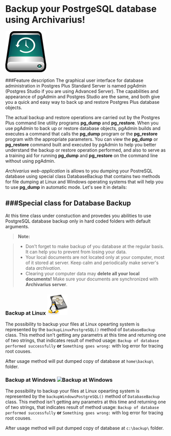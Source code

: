 Backup your PostrgeSQL database using Archivarius!
=================== 
![Backup at Linux](https://github.com/khasang-incubator/archivarius/blob/eshamkin/src/main/resources/Images/backup2.png?raw=true) 


###Feature description
The graphical user interface for database administration in Postgres Plus Standard Server is named pgAdmin (Postgres Studio if you are using Advanced Server). The capabilities and appearance of pgAdmin and Postgres Studio are the same, and both give you a quick and easy way to back up and restore Postgres Plus database objects.

The actual backup and restore operations are carried out by the Postgres Plus command line utility programs **pg_dump** and **pg_restore**. When you use pgAdmin to back up or restore database objects, pgAdmin builds and executes a command that calls the **pg_dump** program or the **pg_restore** program with the appropriate parameters. You can view the **pg_dump** or **pg_restore** command built and executed by pgAdmin to help you better understand the backup or restore operation performed, and also to serve as a training aid for running **pg_dump** and **pg_restore** on the command line without using pgAdmin.

*Archivarius web-application* is allows to you dumping your PostreSQL database using special class DatabaseBackup that contains two methods for file dumping at Linux and Windows operating systems that will help you to use **pg_dump** in automatic mode. Let's see it in details:


###Special class for Database Backup 
-------------

At this time class under constuction and provedes you abilities to use PostgreSQL database backup only in hard coded folders with default arguments. 

> **Note:**

> - Don't forget to make backup of you database at the regular basis. It can help you to prevent from losing your data.
> - Your local documents are not located only at your computer, most of it stored at server. Keep calm and  periodically make server's data *archivation*. 
> - Clearing your computer data may **delete all your local documents!** Make sure your documents are synchronized with **Archivarius server**.

### </i> Backup at Linux  ![Backup at Linux](https://github.com/khasang-incubator/archivarius/blob/eshamkin/src/main/resources/Images/linux.png?raw=true) 

The possibility to backup your files at Linux opearting system is represented by the ```backupLinuxPostgreSQL()``` method of ```DatabaseBackup``` class. This method isn't getting any parametrs at this time and returning one of two strings, that indicates result of method usage:
```Backup of database performed successfully```
**or**
```Something goes wrong:``` with log error for tracing root couses.

After usage method will put dumped copy of database at ```home\backup\``` folder.
 

### </i> Backup at Windows ![Backup at Windows](https://github.com/khasang-incubator/archivarius/blob/eshamkin/src/main/resources/Images/windows.png?raw=true)
The possibility to backup your files at Linux opearting system is represented by the ```backupWindowsPostgreSQL()``` method of ```DatabaseBackup``` class. This method isn't getting any parametrs at this time and returning one of two strings, that indicates result of method usage:
```Backup of database performed successfully```
**or**
```Something goes wrong:``` with log error for tracing root couses.

After usage method will put dumped copy of database at ```c:\backup\``` folder.